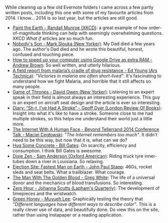 <!--
.. title: Favourite reading of 2014
.. slug: favourite-reading-of-2014
.. date: 2015/10/21 17:01:30
.. tags: 
.. spellcheck_exceptions: Evernote,Slouka,RAM,Technica,color,XKCD,Nobody's,Google,Ars,Tellerrand,Stapp,Scutts,Lapham's,Muyueh,ve
.. is_orphan: False
.. link:
.. description:
-->

While cleaning up a few old Evernote folders I came across a few partly written posts, including this one with some of my favourite articles from 2014. I know... 2014 is *so* last year, but the articles are still good.

* [Paint the Earth - Randall Munroe (XKCD)](http://what-if.xkcd.com/84/): a great example of how order-of-magnitude thinking can help with seemingly overwhelming questions. XKCD *What if* articles are so much fun.
* [Nobody's Son - Mark Slouka (New Yorker)](http://www.newyorker.com/online/blogs/books/2014/01/nobodys-son.html): My Dad died a few years ago. The author's Dad died and he wrote this beautiful, honest, confused and touching piece.
* [How to speed up your computer using Google Drive as extra RAM - Andrew Brown](http://drusepth.net/how-to-speed-up-your-computer-using-google-drive-as-extra-ram/): So well written, and utterly hilarious.
* [A field report from malaria’s cradle of drug resistance - Ed Young (Ars Technica)](http://arstechnica.com/science/2014/03/a-field-report-from-malarias-cradle-of-drug-resistance/): *"Victories in malaria are often short-lived"*. It's fascinating to understand how we fight Malaria, and horrible that it still affects so many people.
* [Game of Thrones - David Owen (New Yorker)](http://www.newyorker.com/reporting/2014/04/21/140421fa_fact_owen): Listening to an expert speak in their field is almost always an interesting experience. This guy is an expert on aircraft seat design and the article is ever so interesting.
* [Diary: “Sh-t, I’ve Had A Stroke” - Geoff Dyer (London Review Of Books)](http://www.lrb.co.uk/v36/n07/geoff-dyer/diary): Insight into what it's like to have a stroke. Someone close to me had multiple strokes, so this helps me understand their world just a little more.
* [The Internet With A Human Face - Beyond Tellerrand 2014 Conference Talk - Maciej Cegłowski](http://idlewords.com/bt14.htm): *"The Internet remembers too much"*. It didn't need to be this way, but now that it is, what can we do? 
* [Hug Some Concrete - Bill Gates](http://www.gatesnotes.com/Books/Making-the-Modern-World): On scarcity, efficiency and consumption. I think Bill Gates is awesome.
* [Dixie Zen - Sam Anderson (Oxford American)](http://www.oxfordamerican.org/magazine/item/201-dixie-zen): Riding truck tyre inner-tubes down a river in Louisiana. So relaxing.
* [Ejection Site: Fastest Man on Earth - John Paul Stapp](http://www.ejectionsite.com/stapp.htm): 46Gs, rocket sleds and seat belts. What a trailblazer. What courage.
* [The Man With The Golden Blood - Greg White](http://mosaicscience.com/story/man-golden-blood): The life of a universal donor and the mechanics of blood transfusions. So interesting.
* [Zero Hour - Johanna Scutts (Lapham's Quarterly)](http://www.laphamsquarterly.org/roundtable/zero-hour): The development of timepieces and the wristwatch.
* [Green Honey - Muyueh Lee](http://muyueh.com/greenhoney/): Graphically testing the theory that *"Different languages have different ways to describe color"*. This is a really clever use of data, and beautifully done. Do view this on the site, rather than using Instapaper or a reading application.
